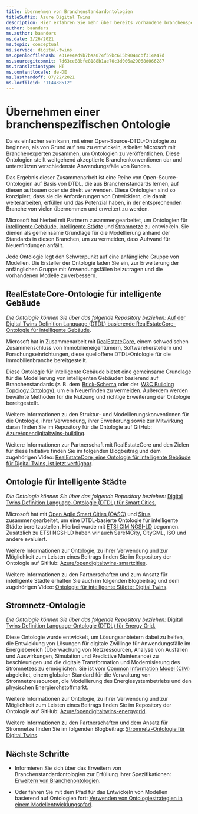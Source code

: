 ```yaml
---
title: Übernehmen von Branchenstandardontologien
titleSuffix: Azure Digital Twins
description: Hier erfahren Sie mehr über bereits vorhandene branchenspezifische Ontologien, die für Azure Digital Twins übernommen werden können.
author: baanders
ms.author: baanders
ms.date: 2/26/2021
ms.topic: conceptual
ms.service: digital-twins
ms.openlocfilehash: e31ee4ed9b7baa074f59bc615b9044cbf314a47d
ms.sourcegitcommit: 7d63ce88bfe8188b1ae70c3d006a29068d066287
ms.translationtype: HT
ms.contentlocale: de-DE
ms.lasthandoff: 07/22/2021
ms.locfileid: "114438512"
---
```

# <a name="adopting-an-industry-ontology"></a>Übernehmen einer branchenspezifischen Ontologie

Da es einfacher sein kann, mit einer Open-Source-DTDL-Ontologie zu beginnen, als von Grund auf neu zu entwickeln, arbeitet Microsoft mit Branchenexperten zusammen, um Ontologien zu veröffentlichen. Diese Ontologien stellt weitgehend akzeptierte Branchenkonventionen dar und unterstützen verschiedenste Anwendungsfälle von Kunden. 

Das Ergebnis dieser Zusammenarbeit ist eine Reihe von Open-Source-Ontologien auf Basis von DTDL, die aus Branchenstandards lernen, auf diesen aufbauen oder sie direkt verwenden. Diese Ontologien sind so konzipiert, dass sie die Anforderungen von Entwicklern, die damit weiterarbeiten, erfüllen und das Potenzial haben, in der entsprechenden Branche von vielen übernommen und erweitert zu werden.

Microsoft hat hierbei mit Partnern zusammengearbeitet, um Ontologien für [intelligente Gebäude](#realestatecore-smart-building-ontology), [intelligente Städte](#smart-cities-ontology) und [Stromnetze](#energy-grid-ontology) zu entwickeln. Sie dienen als gemeinsame Grundlage für die Modellierung anhand der Standards in diesen Branchen, um zu vermeiden, dass Aufwand für Neuerfindungen anfällt. 

Jede Ontologie legt den Schwerpunkt auf eine anfängliche Gruppe von Modellen. Die Ersteller der Ontologie laden Sie ein, zur Erweiterung der anfänglichen Gruppe mit Anwendungsfällen beizutragen und die vorhandenen Modelle zu verbessern. 

## <a name="realestatecore-smart-building-ontology"></a>RealEstateCore-Ontologie für intelligente Gebäude

*Die Ontologie können Sie über das folgende Repository beziehen:* [Auf der Digital Twins Definition Language (DTDL) basierende RealEstateCore-Ontologie für intelligente Gebäude](https://github.com/Azure/opendigitaltwins-building).

Microsoft hat in Zusammenarbeit mit [RealEstateCore](https://www.realestatecore.io/), einem schwedischen Zusammenschluss von Immobilieneigentümern, Softwareherstellern und Forschungseinrichtungen, diese quelloffene DTDL-Ontologie für die Immobilienbranche bereitgestellt.

Diese Ontologie für intelligente Gebäude bietet eine gemeinsame Grundlage für die Modellierung von intelligenten Gebäuden basierend auf Branchenstandards (z. B. dem  [Brick-Schema](https://brickschema.org/ontology/) oder der  [W3C Building Topology Ontology](https://w3c-lbd-cg.github.io/bot/index.html)), um ein Neuerfinden zu vermeiden. Außerdem werden bewährte Methoden für die Nutzung und richtige Erweiterung der Ontologie bereitgestellt. 

Weitere Informationen zu den Struktur- und Modellierungskonventionen für die Ontologie, ihrer Verwendung, ihrer Erweiterung sowie zur Mitwirkung daran finden Sie im Repository für die Ontologie auf GitHub: [Azure/opendigitaltwins-building](https://github.com/Azure/opendigitaltwins-building). 

Weitere Informationen zur Partnerschaft mit RealEstateCore und den Zielen für diese Initiative finden Sie im folgenden Blogbeitrag und dem zugehörigen Video: [RealEstateCore, eine Ontologie für intelligente Gebäude für Digital Twins, ist jetzt verfügbar](https://techcommunity.microsoft.com/t5/internet-of-things/realestatecore-a-smart-building-ontology-for-digital-twins-is/ba-p/1914794).

## <a name="smart-cities-ontology"></a>Ontologie für intelligente Städte

*Die Ontologie können Sie über das folgende Repository beziehen:* [Digital Twins Definition Language-Ontologie (DTDL) für Smart Cities.](https://github.com/Azure/opendigitaltwins-smartcities)

Microsoft hat mit [Open Agile Smart Cities (OASC)](https://oascities.org/) und [Sirus](https://sirus.be/) zusammengearbeitet, um eine DTDL-basierte Ontologie für intelligente Städte bereitzustellen. Hierbei wurde mit [ETSI CIM NGSI-LD](https://www.etsi.org/committee/cim) begonnen. Zusätzlich zu ETSI NGSI-LD haben wir auch Saref4City, CityGML, ISO und andere evaluiert.

Weitere Informationen zur Ontologie, zu ihrer Verwendung und zur Möglichkeit zum Leisten eines Beitrags finden Sie im Repository der Ontologie auf GitHub: [Azure/opendigitaltwins-smartcities](https://github.com/Azure/opendigitaltwins-smartcities). 

Weitere Informationen zu den Partnerschaften und zum Ansatz für intelligente Städte erhalten Sie auch im folgenden Blogbeitrag und dem zugehörigen Video: [Ontologie für intelligente Städte: Digital Twins](https://techcommunity.microsoft.com/t5/internet-of-things/smart-cities-ontology-for-digital-twins/ba-p/2166585).

## <a name="energy-grid-ontology"></a>Stromnetz-Ontologie

*Die Ontologie können Sie über das folgende Repository beziehen:* [Digital Twins Definition Language-Ontologie (DTDL) für Energy Grid.](https://github.com/Azure/opendigitaltwins-energygrid/)

Diese Ontologie wurde entwickelt, um Lösungsanbietern dabei zu helfen, die Entwicklung von Lösungen für digitale Zwillinge für Anwendungsfälle im Energiebereich (Überwachung von Netzressourcen, Analyse von Ausfällen und Auswirkungen, Simulation und Predictive Maintenance) zu beschleunigen und die digitale Transformation und Modernisierung des Stromnetzes zu ermöglichen. Sie ist vom [Common Information Model (CIM)](https://cimug.ucaiug.org/) abgeleitet, einem globalen Standard für die Verwaltung von Stromnetzressourcen, die Modellierung des Energiesystembetriebs und den physischen Energierohstoffmarkt.

Weitere Informationen zur Ontologie, zu ihrer Verwendung und zur Möglichkeit zum Leisten eines Beitrags finden Sie im Repository der Ontologie auf GitHub: [Azure/opendigitaltwins-energygrid](https://github.com/Azure/opendigitaltwins-energygrid/). 

Weitere Informationen zu den Partnerschaften und dem Ansatz für Stromnetze finden Sie im folgenden Blogbeitrag: [Stromnetz-Ontologie für Digital Twins](https://techcommunity.microsoft.com/t5/internet-of-things/energy-grid-ontology-for-digital-twins-is-now-available/ba-p/2325134).

## <a name="next-steps"></a>Nächste Schritte

* Informieren Sie sich über das Erweitern von Branchenstandardontologien zur Erfüllung Ihrer Spezifikationen: [Erweitern von Branchenontologien](concepts-ontologies-extend.md).

* Oder fahren Sie mit dem Pfad für das Entwickeln von Modellen basierend auf Ontologien fort: [Verwenden von Ontologiestrategien in einem Modellentwicklungspfad](concepts-ontologies.md#using-ontology-strategies-in-a-model-development-path).